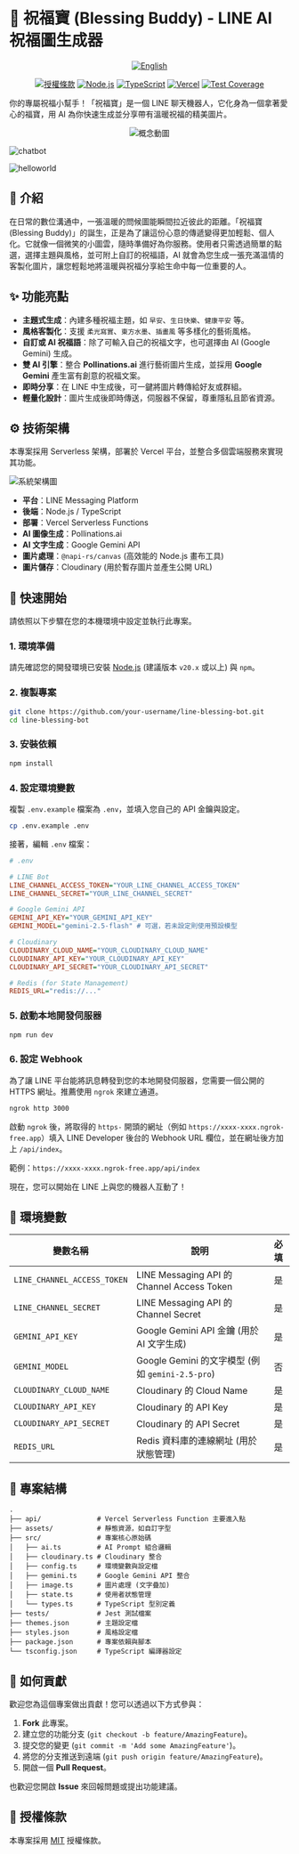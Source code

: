 # 💖 祝福寶 (Blessing Buddy) - LINE AI 祝福圖生成器

<p align="center"><a href="README.md"><img src="https://img.shields.io/badge/切換語言至-English-blue" alt="English" /></a></p>

<p align="center">
  <a href="./LICENSE"><img src="https://img.shields.io/badge/license-MIT-green" alt="授權條款" /></a>
  <a href="https://nodejs.org/"><img src="https://img.shields.io/badge/Node.js-20.x-blue.svg" alt="Node.js" /></a>
  <a href="https://www.typescriptlang.org/"><img src="https://img.shields.io/badge/TypeScript-5.x-blue.svg" alt="TypeScript" /></a>
  <a href="https://vercel.com/"><img src="https://img.shields.io/badge/Deploy-Vercel-black.svg" alt="Vercel" /></a>
  <a href="./coverage/lcov-report/index.html"><img src="https://img.shields.io/badge/coverage-91.55%25-brightgreen" alt="Test Coverage" /></a>
</p>

你的專屬祝福小幫手！「祝福寶」是一個 LINE 聊天機器人，它化身為一個拿著愛心的福寶，用 AI 為你快速生成並分享帶有溫暖祝福的精美圖片。

<p align="center">
  <img src="./concept-video.gif" alt="概念動圖" />
</p>

![chatbot](./chatbot.jpeg)

![helloworld](./helloworld.png)

## 👋 介紹

在日常的數位溝通中，一張溫暖的問候圖能瞬間拉近彼此的距離。「祝福寶 (Blessing Buddy)」的誕生，正是為了讓這份心意的傳遞變得更加輕鬆、個人化。它就像一個微笑的小圖雲，隨時準備好為你服務。使用者只需透過簡單的點選，選擇主題與風格，並可附上自訂的祝福語，AI 就會為您生成一張充滿溫情的客製化圖片，讓您輕鬆地將溫暖與祝福分享給生命中每一位重要的人。

## ✨ 功能亮點

- **主題式生成**：內建多種祝福主題，如 `早安`、`生日快樂`、`健康平安` 等。
- **風格客製化**：支援 `柔光寫實`、`東方水墨`、`插畫風` 等多樣化的藝術風格。
- **自訂或 AI 祝福語**：除了可輸入自己的祝福文字，也可選擇由 AI (Google Gemini) 生成。
- **雙 AI 引擎**：整合 **Pollinations.ai** 進行藝術圖片生成，並採用 **Google Gemini** 產生富有創意的祝福文案。
- **即時分享**：在 LINE 中生成後，可一鍵將圖片轉傳給好友或群組。
- **輕量化設計**：圖片生成後即時傳送，伺服器不保留，尊重隱私且節省資源。

## ⚙️ 技術架構

本專案採用 Serverless 架構，部署於 Vercel 平台，並整合多個雲端服務來實現其功能。

![系統架構圖](./line-blessing-bot-system-architecture.png)

- **平台**：LINE Messaging Platform
- **後端**：Node.js / TypeScript
- **部署**：Vercel Serverless Functions
- **AI 圖像生成**：Pollinations.ai
- **AI 文字生成**：Google Gemini API
- **圖片處理**：`@napi-rs/canvas` (高效能的 Node.js 畫布工具)
- **圖片儲存**：Cloudinary (用於暫存圖片並產生公開 URL)

## 🚀 快速開始

請依照以下步驟在您的本機環境中設定並執行此專案。

### 1. 環境準備

請先確認您的開發環境已安裝 [Node.js](https://nodejs.org/) (建議版本 `v20.x` 或以上) 與 `npm`。

### 2. 複製專案

```bash
git clone https://github.com/your-username/line-blessing-bot.git
cd line-blessing-bot
```

### 3. 安裝依賴

```bash
npm install
```

### 4. 設定環境變數

複製 `.env.example` 檔案為 `.env`，並填入您自己的 API 金鑰與設定。

```bash
cp .env.example .env
```

接著，編輯 `.env` 檔案：

```ini
# .env

# LINE Bot
LINE_CHANNEL_ACCESS_TOKEN="YOUR_LINE_CHANNEL_ACCESS_TOKEN"
LINE_CHANNEL_SECRET="YOUR_LINE_CHANNEL_SECRET"

# Google Gemini API
GEMINI_API_KEY="YOUR_GEMINI_API_KEY"
GEMINI_MODEL="gemini-2.5-flash" # 可選，若未設定則使用預設模型

# Cloudinary
CLOUDINARY_CLOUD_NAME="YOUR_CLOUDINARY_CLOUD_NAME"
CLOUDINARY_API_KEY="YOUR_CLOUDINARY_API_KEY"
CLOUDINARY_API_SECRET="YOUR_CLOUDINARY_API_SECRET"

# Redis (for State Management)
REDIS_URL="redis://..."
```

### 5. 啟動本地開發伺服器

```bash
npm run dev
```

### 6. 設定 Webhook

為了讓 LINE 平台能將訊息轉發到您的本地開發伺服器，您需要一個公開的 HTTPS 網址。推薦使用 `ngrok` 來建立通道。

```bash
ngrok http 3000
```

啟動 `ngrok` 後，將取得的 `https-` 開頭的網址（例如 `https://xxxx-xxxx.ngrok-free.app`）填入 LINE Developer 後台的 Webhook URL 欄位，並在網址後方加上 `/api/index`。

範例：`https://xxxx-xxxx.ngrok-free.app/api/index`

現在，您可以開始在 LINE 上與您的機器人互動了！

## 📝 環境變數

| 變數名稱                    | 說明                                                     | 必填 |
| --------------------------- | -------------------------------------------------------- | :--: |
| `LINE_CHANNEL_ACCESS_TOKEN` | LINE Messaging API 的 Channel Access Token               |  是  |
| `LINE_CHANNEL_SECRET`       | LINE Messaging API 的 Channel Secret                     |  是  |
| `GEMINI_API_KEY`            | Google Gemini API 金鑰 (用於 AI 文字生成)                |  是  |
| `GEMINI_MODEL`              | Google Gemini 的文字模型 (例如 `gemini-2.5-pro`)         |  否  |
| `CLOUDINARY_CLOUD_NAME`     | Cloudinary 的 Cloud Name                                 |  是  |
| `CLOUDINARY_API_KEY`        | Cloudinary 的 API Key                                    |  是  |
| `CLOUDINARY_API_SECRET`     | Cloudinary 的 API Secret                                 |  是  |
| `REDIS_URL`                 | Redis 資料庫的連線網址 (用於狀態管理)                  |  是  |

## 📂 專案結構

```
.
├── api/              # Vercel Serverless Function 主要進入點
├── assets/           # 靜態資源，如自訂字型
├── src/              # 專案核心原始碼
│   ├── ai.ts         # AI Prompt 組合邏輯
│   ├── cloudinary.ts # Cloudinary 整合
│   ├── config.ts     # 環境變數與設定檔
│   ├── gemini.ts     # Google Gemini API 整合
│   ├── image.ts      # 圖片處理 (文字疊加)
│   ├── state.ts      # 使用者狀態管理
│   └── types.ts      # TypeScript 型別定義
├── tests/            # Jest 測試檔案
├── themes.json       # 主題設定檔
├── styles.json       # 風格設定檔
├── package.json      # 專案依賴與腳本
└── tsconfig.json     # TypeScript 編譯器設定
```

## 🤝 如何貢獻

歡迎您為這個專案做出貢獻！您可以透過以下方式參與：

1.  **Fork** 此專案。
2.  建立您的功能分支 (`git checkout -b feature/AmazingFeature`)。
3.  提交您的變更 (`git commit -m 'Add some AmazingFeature'`)。
4.  將您的分支推送到遠端 (`git push origin feature/AmazingFeature`)。
5.  開啟一個 **Pull Request**。

也歡迎您開啟 **Issue** 來回報問題或提出功能建議。

## 📄 授權條款

本專案採用 [MIT](./LICENSE) 授權條款。

